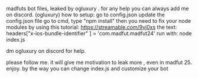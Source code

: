 madfuts bot files, leaked by ogluxury . for any help you can always add me on discord. (ogluxury)
how to setup:
go to config.json
update the config.json file
go to cmd, type "npm install" 
then you need to fix your node modules by using this tutorial:
https://streamable.com/9vj0xs
the text:
headers["x-ios-bundle-identifier" ] = 'com.madfut.madfut24'
run with:
node index.js

dm ogluxury on discord for help.

please follow me. it will give me motivation to leak more , even in madfut 25.
enjoy. by the way you can change index.js and customize your bot 
